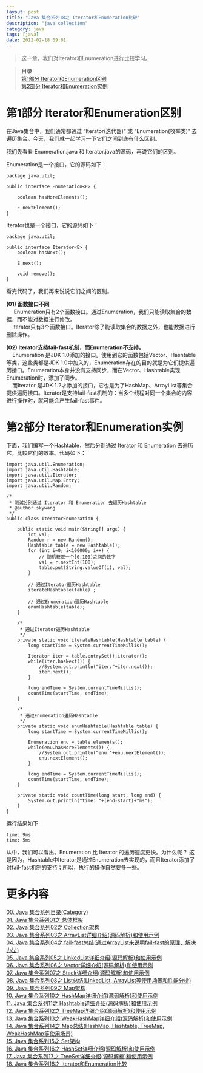 ```yaml
---
layout: post
title: "Java 集合系列18之 Iterator和Enumeration比较"
description: "java collection"
category: java
tags: [java]
date: 2012-02-18 09:01
---
```


 
> 这一章，我们对Iterator和Enumeration进行比较学习。

> **目录**  
> [第1部分 Iterator和Enumeration区别](#anchor1)   
> [第2部分 Iterator和Enumeration实例](#anchor2)   


 
 
<a name="anchor1"></a>
# 第1部分 Iterator和Enumeration区别

在Java集合中，我们通常都通过 “Iterator(迭代器)” 或 “Enumeration(枚举类)” 去遍历集合。今天，我们就一起学习一下它们之间到底有什么区别。

我们先看看 Enumeration.java 和 Iterator.java的源码，再说它们的区别。

Enumeration是一个接口，它的源码如下：

    package java.util;

    public interface Enumeration<E> {

        boolean hasMoreElements();

        E nextElement();
    }

Iterator也是一个接口，它的源码如下：

    package java.util;

    public interface Iterator<E> {
        boolean hasNext();

        E next();

        void remove();
    }

看完代码了，我们再来说说它们之间的区别。

**(01) 函数接口不同**  
&nbsp;&nbsp;&nbsp;&nbsp; Enumeration只有2个函数接口。通过Enumeration，我们只能读取集合的数据，而不能对数据进行修改。  
&nbsp;&nbsp;&nbsp;&nbsp;Iterator只有3个函数接口。Iterator除了能读取集合的数据之外，也能数据进行删除操作。

**(02) Iterator支持fail-fast机制，而Enumeration不支持。**  
&nbsp;&nbsp;&nbsp;&nbsp;Enumeration 是JDK 1.0添加的接口。使用到它的函数包括Vector、Hashtable等类，这些类都是JDK 1.0中加入的，Enumeration存在的目的就是为它们提供遍历接口。Enumeration本身并没有支持同步，而在Vector、Hashtable实现Enumeration时，添加了同步。  
&nbsp;&nbsp;&nbsp;&nbsp;而Iterator 是JDK 1.2才添加的接口，它也是为了HashMap、ArrayList等集合提供遍历接口。Iterator是支持fail-fast机制的：当多个线程对同一个集合的内容进行操作时，就可能会产生fail-fast事件。

 
 
<a name="anchor2"></a>
# 第2部分 Iterator和Enumeration实例

下面，我们编写一个Hashtable，然后分别通过 Iterator 和 Enumeration 去遍历它，比较它们的效率。代码如下：

    import java.util.Enumeration;
    import java.util.Hashtable;
    import java.util.Iterator;
    import java.util.Map.Entry;
    import java.util.Random;

    /*
     * 测试分别通过 Iterator 和 Enumeration 去遍历Hashtable
     * @author skywang
     */
    public class IteratorEnumeration {

        public static void main(String[] args) {
            int val;
            Random r = new Random();
            Hashtable table = new Hashtable();
            for (int i=0; i<100000; i++) {
                // 随机获取一个[0,100)之间的数字
                val = r.nextInt(100);
                table.put(String.valueOf(i), val);
            }

            // 通过Iterator遍历Hashtable
            iterateHashtable(table) ;

            // 通过Enumeration遍历Hashtable
            enumHashtable(table);
        }
        
        /*
         * 通过Iterator遍历Hashtable
         */
        private static void iterateHashtable(Hashtable table) {
            long startTime = System.currentTimeMillis();

            Iterator iter = table.entrySet().iterator();
            while(iter.hasNext()) {
                //System.out.println("iter:"+iter.next());
                iter.next();
            }

            long endTime = System.currentTimeMillis();
            countTime(startTime, endTime);
        }
        
        /*
         * 通过Enumeration遍历Hashtable
         */
        private static void enumHashtable(Hashtable table) {
            long startTime = System.currentTimeMillis();

            Enumeration enu = table.elements();
            while(enu.hasMoreElements()) {
                //System.out.println("enu:"+enu.nextElement());
                enu.nextElement();
            }

            long endTime = System.currentTimeMillis();
            countTime(startTime, endTime);
        }

        private static void countTime(long start, long end) {
            System.out.println("time: "+(end-start)+"ms");
        }
    }

运行结果如下：

    time: 9ms
    time: 5ms

从中，我们可以看出。Enumeration 比 Iterator 的遍历速度更快。为什么呢？
这是因为，Hashtable中Iterator是通过Enumeration去实现的，而且Iterator添加了对fail-fast机制的支持；所以，执行的操作自然要多一些。

 

# 更多内容

[00. Java 集合系列目录(Category)][link_java_collection_00]  
[01. Java 集合系列01之 总体框架][link_java_collection_01]  
[02. Java 集合系列02之 Collection架构][link_java_collection_02]  
[03. Java 集合系列03之 ArrayList详细介绍(源码解析)和使用示例][link_java_collection_03]  
[04. Java 集合系列04之 fail-fast总结(通过ArrayList来说明fail-fast的原理、解决办法)][link_java_collection_04]  
[05. Java 集合系列05之 LinkedList详细介绍(源码解析)和使用示例][link_java_collection_05]  
[06. Java 集合系列06之 Vector详细介绍(源码解析)和使用示例][link_java_collection_06]  
[07. Java 集合系列07之 Stack详细介绍(源码解析)和使用示例][link_java_collection_07]  
[08. Java 集合系列08之 List总结(LinkedList, ArrayList等使用场景和性能分析)][link_java_collection_08]  
[09. Java 集合系列09之 Map架构][link_java_collection_09]  
[10. Java 集合系列10之 HashMap详细介绍(源码解析)和使用示例][link_java_collection_10]  
[11. Java 集合系列11之 Hashtable详细介绍(源码解析)和使用示例][link_java_collection_11]  
[12. Java 集合系列12之 TreeMap详细介绍(源码解析)和使用示例][link_java_collection_12]  
[13. Java 集合系列13之 WeakHashMap详细介绍(源码解析)和使用示例][link_java_collection_13]  
[14. Java 集合系列14之 Map总结(HashMap, Hashtable, TreeMap, WeakHashMap等使用场景)][link_java_collection_14]  
[15. Java 集合系列15之 Set架构][link_java_collection_15]  
[16. Java 集合系列16之 HashSet详细介绍(源码解析)和使用示例][link_java_collection_16]  
[17. Java 集合系列17之 TreeSet详细介绍(源码解析)和使用示例][link_java_collection_17]  
[18. Java 集合系列18之 Iterator和Enumeration比较][link_java_collection_18]

[link_java_collection_00]: /2012/02/01/collection-00-index
[link_java_collection_01]: /2012/02/01/collection-01-summary
[link_java_collection_02]: /2012/02/02/collection-02-framework
[link_java_collection_03]: /2012/02/03/collection-03-arraylist
[link_java_collection_04]: /2012/02/04/collection-04-fail-fast
[link_java_collection_05]: /2012/02/05/collection-05-linkedlist
[link_java_collection_06]: /2012/02/06/collection-06-vector
[link_java_collection_07]: /2012/02/07/collection-07-stack
[link_java_collection_08]: /2012/02/08/collection-08-List
[link_java_collection_09]: /2012/02/09/collection-09-map
[link_java_collection_10]: /2012/02/10/collection-10-hashmap
[link_java_collection_11]: /2012/02/11/collection-11-hashtable
[link_java_collection_12]: /2012/02/12/collection-12-treemap
[link_java_collection_13]: /2012/02/13/collection-13-weakhashmap
[link_java_collection_14]: /2012/02/14/collection-14-mapsummary
[link_java_collection_15]: /2012/02/15/collection-15-set
[link_java_collection_16]: /2012/02/16/collection-16-hashset
[link_java_collection_17]: /2012/02/17/collection-17-treeset
[link_java_collection_18]: /2012/02/18/collection-18-iterator_enumeration

